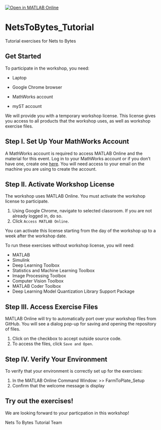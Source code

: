 [![Open in MATLAB Online](https://www.mathworks.com/images/responsive/global/open-in-matlab-online.svg)](https://workshop-matlab.mathworks.com/open/github/v1?repo=Brenda-MW/NetsToBytes_Tutorial)
# NetsToBytes_Tutorial
 Tutorial exercises for Nets to Bytes

## Get Started

To participate in the workshop, you need:  

- Laptop 

- Google Chrome browser 

- MathWorks account

- myST account

We will provide you with a temporary workshop license. This license gives you access to all products that the workshop uses, as well as workshop exercise files. 

## Step I. Set Up Your MathWorks Account  

A MathWorks account is required to access MATLAB Online and the material for this event. Log in to your MathWorks account or if you don’t have one, create one [here](https://www.mathworks.com/login?uri=%2Fmwaccount%2F). You will need access to your email on the machine you are using to create the account.  

## Step II. Activate Workshop License  

The workshop uses MATLAB Online. You must activate the workshop license to participate. 
1. Using Google Chrome, navigate to selected classroom. If you are not already logged in, do so.
2. Click ``Access MATLAB Online``.
   
You can activate this license starting from the day of the workshop up to a week after the workshop date. 

To run these exercises without workshop license, you will need: 
- MATLAB
- Simulink
- Deep Learning Toolbox
- Statistics and Machine Learning Toolbox
- Image Processing Toolbox
- Computer Vision Toolbox
- MATLAB Coder Toolbox
- Deep Learning Model Quantization Library Support Package

## Step III. Access Exercise Files 

MATLAB Online will try to automatically port over your workshop files from GitHub. You will see a dialog pop-up for saving and opening the repository of files.  

1. Click on the checkbox to accept outside source code. 
2. To access the files, click ``Save and Open``. 

## Step IV. Verify Your Environment 

To verify that your environment is correctly set up for the exercises: 
1. In the MATLAB Online Command Window: >> FarmToPlate_Setup 
2. Confirm that the welcome message is display

## Try out the exercises! 

We are looking forward to your particpation in this workshop!

Nets To Bytes Tutorial Team 
